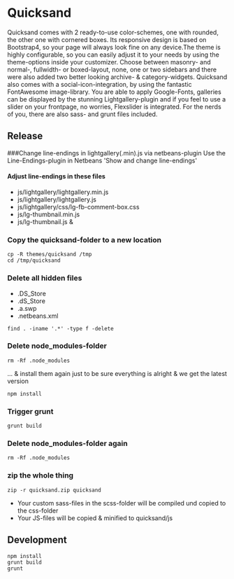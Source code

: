 # Quicksand
Quicksand comes with 2 ready-to-use color-schemes, one with rounded, the other one with cornered boxes. Its responsive design is based on Bootstrap4, so your page will always look fine on any device.The theme is highly configurable, so you can easily adjust it to your needs by using the theme-options inside your customizer.  Choose between masonry- and normal-, fullwidth- or boxed-layout, none, one or two sidebars and there were also added two better looking archive- & category-widgets. Quicksand also comes with a social-icon-integration, by using the fantastic FontAwesome image-library. You are able to apply Google-Fonts, galleries can be displayed by the stunning Lightgallery-plugin and if you feel to use a slider on your frontpage, no worries, Flexslider is integrated.  For the nerds of you, there are also sass- and grunt files included.

## Release
###Change line-endings in lightgallery(.min).js via netbeans-plugin
Use the Line-Endings-plugin in Netbeans 'Show and change line-endings' 

#### Adjust line-endings in these files
- js/lightgallery/lightgallery.min.js
- js/lightgallery/lightgallery.js
- js/lightgallery/css/lg-fb-comment-box.css
- js/lg-thumbnail.min.js
- js/lg-thumbnail.js & 


### Copy the quicksand-folder to a new location
```
cp -R themes/quicksand /tmp
cd /tmp/quicksand 
```

### Delete all hidden files
- .DS_Store
- .dS_Store
- .a.swp
- .netbeans.xml	

```
find . -iname '.*' -type f -delete
```

	
### Delete node_modules-folder
```
rm -Rf .node_modules
```
... & install them again just to be sure everything is alright & we get the latest version
```
npm install
``` 

### Trigger grunt 

```
grunt build 
```  
	
### Delete node_modules-folder again
```
rm -Rf .node_modules
```

### zip the whole thing
```
zip -r quicksand.zip quicksand
``` 

- Your custom sass-files in the scss-folder will be compiled und copied to the css-folder
- Your JS-files will be copied & minified to quicksand/js




## Development
```
npm install
grunt build
grunt 
```


